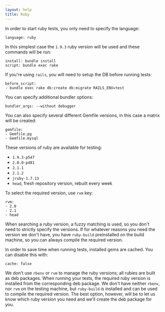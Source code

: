 ```yaml
---
layout: help
title: Ruby
---
```


In order to start ruby tests, you only need to specify the language:

    language: ruby

In this simplest case the ``1.9.3`` ruby version will be used and these commands will be run:

    install: bundle install
    script: bundle exec rake

If you're using ``rails``, you will need to setup the DB before running tests:

    before_script:
    - bundle exec rake db:create db:migrate RAILS_ENV=test

You can specify additional bundler options:

    bundler_args: --without debugger

You can also specify several different Gemfile versions, in this case
a matrix will be created:

    gemfile:
    - Gemfile.pg
    - Gemfile.mysql

These versions of ruby are available for testing:

* ``1.9.3-p547``
* ``2.0.0-p481``
* ``2.1.1``
* ``2.1.2``
* ``jruby-1.7.13``
* ``head``, fresh repository version, rebuilt every week

To select the required version, use ``rvm`` key:

    rvm:
    - 2.0
    - 2.1
    - head

When searching a ruby version, a fuzzy matching is used, so you don't need to strictly specify the versions.
If for whatever reasons you need the version we don't have, you have ``ruby-build`` preinstalled on the build
machine, so you can always compile the required version.

In order to save time when running tests, installed gems are cached.
You can disable this with:

    cache: false


We don't use ``rbenv`` or ``rvm`` to manage the ruby versions; all rubies are
built as deb packages. When running your tests, the required ruby version
is installed from the corresponding deb package.
We don't have neither ``rbenv``, nor ``rvm`` on the testing machine, but
``ruby-build`` is installed and can be used to compile the required version.
The best option, however, will be to let us know which ruby version you need and
we'll create the deb package for you.
